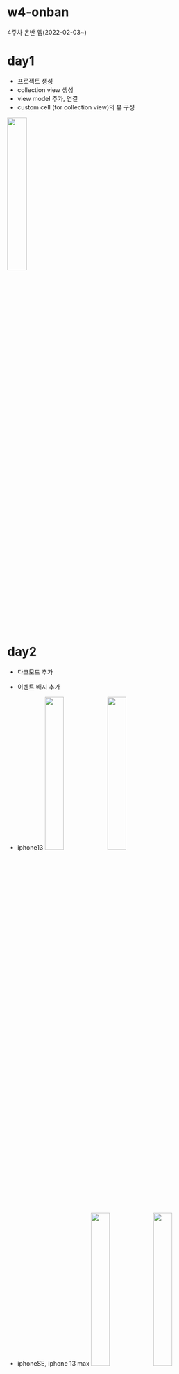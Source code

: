 # w4-onban
4주차 온반 앱(2022-02-03~)

# day1
- 프로젝트 생성
- collection view 생성
- view model 추가, 연결
- custom cell (for collection view)의 뷰 구성
<image src="https://images.velog.io/images/lauren-c/post/37236c7e-92d1-4474-9b38-0f786727f239/image.png" width=30%>


# day2
- 다크모드 추가
- 이벤트 배지 추가
- iphone13
<image src="https://user-images.githubusercontent.com/95681572/152483444-550f6461-d9b8-4fea-bb1c-eb39abb76461.png" width=30%><image src="https://user-images.githubusercontent.com/95681572/152483405-bef38e3d-a598-4e95-bd06-43255694b248.png" width=30%>

- iphoneSE, iphone 13 max
<image src="https://user-images.githubusercontent.com/95681572/152483539-b9bc5407-cd50-49b3-9072-13875078b1dc.png" width=30%><image src="https://user-images.githubusercontent.com/95681572/152483181-055806bb-7294-4b6e-9228-255aa807bf1c.png" width=30%>
